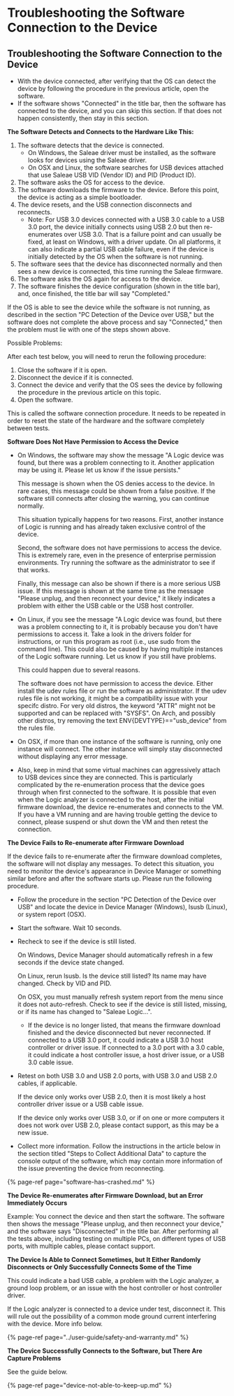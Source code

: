 # Troubleshooting the Software Connection to the Device

## Troubleshooting the Software Connection to the Device

* With the device connected, after verifying that the OS can detect the device by following the procedure in the previous article, open the software.
* If the software shows "Connected" in the title bar, then the software has connected to the device, and you can skip this section. If that does not happen consistently, then stay in this section.

**The Software Detects and Connects to the Hardware Like This:**

1. The software detects that the device is connected.
   * On Windows, the Saleae driver must be installed, as the software looks for devices using the Saleae driver.
   * On OSX and Linux, the software searches for USB devices attached that use Saleae USB VID \(Vendor ID\) and PID \(Product ID\).
2. The software asks the OS for access to the device.
3. The software downloads the firmware to the device. Before this point, the device is acting as a simple bootloader.
4. The device resets, and the USB connection disconnects and reconnects.
   * Note: For USB 3.0 devices connected with a USB 3.0 cable to a USB 3.0 port, the device initially connects using USB 2.0 but then re-enumerates over USB 3.0. That is a failure point and can usually be fixed, at least on Windows, with a driver update. On all platforms, it can also indicate a partial USB cable failure, even if the device is initially detected by the OS when the software is not running.
5. The software sees that the device has disconnected normally and then sees a new device is connected, this time running the Saleae firmware.
6. The software asks the OS again for access to the device.
7. The software finishes the device configuration \(shown in the title bar\), and, once finished, the title bar will say "Completed."

If the OS is able to see the device while the software is not running, as described in the section "PC Detection of the Device over USB," but the software does not complete the above process and say "Connected," then the problem must lie with one of the steps shown above.

Possible Problems:

After each test below, you will need to rerun the following procedure:

1. Close the software if it is open.
2. Disconnect the device if it is connected.
3. Connect the device and verify that the OS sees the device by following the procedure in the previous article on this topic.
4. Open the software.

This is called the software connection procedure. It needs to be repeated in order to reset the state of the hardware and the software completely between tests.

**Software Does Not Have Permission to Access the Device**

* On Windows, the software may show the message "A Logic device was found, but there was a problem connecting to it.  Another application may be using it.  Please let us know if the issue persists."

  This message is shown when the OS denies access to the device. In rare cases, this message could be shown from a false positive. If the software still connects after closing the warning, you can continue normally.

  This situation typically happens for two reasons. First, another instance of Logic is running and has already taken exclusive control of the device. 

  Second, the software does not have permissions to access the device. This is extremely rare, even in the presence of enterprise permission environments. Try running the software as the administrator to see if that works.

  Finally, this message can also be shown if there is a more serious USB issue. If this message is shown at the same time as the message "Please unplug, and then reconnect your device," it likely indicates a problem with either the USB cable or the USB host controller.

* On Linux, if you see the message "A Logic device was found, but there was a problem connecting to it, it is probably because you don't have permissions to access it. Take a look in the drivers folder for instructions, or run this program as root \(i.e., use sudo from the command line\). This could also be caused by having multiple instances of the Logic software running. Let us know if you still have problems.

  This could happen due to several reasons.

  The software does not have permission to access the device. Either install the udev rules file or run the software as administrator. If the udev rules file is not working, it might be a compatibility issue with your specifc distro. For very old distros, the keyword "ATTR" might not be supported and can be replaced with "SYSFS". On Arch, and possibly other distros, try removing the text ENV{DEVTYPE}=="usb\_device" from the rules file.

* On OSX, if more than one instance of the software is running, only one instance will connect. The other instance will simply stay disconnected without displaying any error message.
* Also, keep in mind that some virtual machines can aggressively attach to USB devices since they are connected. This is particularly complicated by the re-enumeration process that the device goes through when first connected to the software. It is possible that even when the Logic analyzer is connected to the host, after the initial firmware download, the device re-enumerates and connects to the VM. If you have a VM running and are having trouble getting the device to connect, please suspend or shut down the VM and then retest the connection.

**The Device Fails to Re-enumerate after Firmware Download**

If the device fails to re-enumerate after the firmware download completes, the software will not display any messages. To detect this situation, you need to monitor the device's appearance in Device Manager or something similar before and after the software starts up. Please run the following procedure.

* Follow the procedure in the section "PC Detection of the Device over USB" and locate the device in Device Manager \(Windows\), lsusb \(Linux\), or system report \(OSX\).
* Start the software. Wait 10 seconds.
* Recheck to see if the device is still listed.

    On Windows, Device Manager should automatically refresh in a few seconds if the device state changed.

    On Linux, rerun lsusb. Is the device still listed? Its name may have changed. Check by VID and PID.

    On OSX, you must manually refresh system report from the menu since it does not auto-refresh. Check to see if the device is still listed, missing, or if its name has changed to "Saleae Logic...".

  * If the device is no longer listed, that means the firmware download finished and the device disconnected but never reconnected. If connected to a USB 3.0 port, it could indicate a USB 3.0 host controller or driver issue. If connected to a 3.0 port with a 3.0 cable, it could indicate a host controller issue, a host driver issue, or a USB 3.0 cable issue.

* Retest on both USB 3.0 and USB 2.0 ports, with USB 3.0 and USB 2.0 cables, if applicable.

    If the device only works over USB 2.0, then it is most likely a host controller driver issue or a USB cable issue.

    If the device only works over USB 3.0, or if on one or more computers it does not work over USB 2.0, please contact support, as this may be a new issue.

* Collect more information. Follow the instructions in the article below in the section titled "Steps to Collect Additional Data" to capture the console output of the software, which may contain more information of the issue preventing the device from reconnecting.

{% page-ref page="software-has-crashed.md" %}

**The Device Re-enumerates after Firmware Download, but an Error Immediately Occurs**

Example: You connect the device and then start the software. The software then shows the message "Please unplug, and then reconnect your device," and the software says "Disconnected" in the title bar. After performing all the tests above, including testing on multiple PCs, on different types of USB ports, with multiple cables, please contact support.

**The Device Is Able to Connect Sometimes, but It Either Randomly Disconnects or Only Successfully Connects Some of the Time**

This could indicate a bad USB cable, a problem with the Logic analyzer, a ground loop problem, or an issue with the host controller or host controller driver.

If the Logic analyzer is connected to a device under test, disconnect it. This will rule out the possibility of a common mode ground current interfering with the device. More info below.

{% page-ref page="../user-guide/safety-and-warranty.md" %}

**The Device Successfully Connects to the Software, but There Are Capture Problems**

See the guide below.

{% page-ref page="device-not-able-to-keep-up.md" %}

